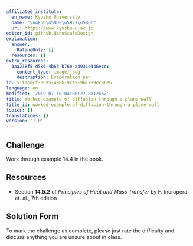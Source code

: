 ```yaml
---
affiliated_institute:
  en_name: Kyushu University
  name: "\u4E5D\u5DDE\u5927\u5B66"
  url: https://www.kyushu-u.ac.jp
editor_id: github.NanoScaleDesign
explanation:
  answer:
    RatingOnly: []
  resources: {}
extra_resources:
  3aa238f5-d586-4b63-b76e-a4931e346ecc:
    content_type: image/jpeg
    description: Evaporation pan
id: 51f1bdcf-0695-498b-9c19-9b1289ec86e6
language: en
modified: '2019-07-10T04:06:27.811256Z'
title: Worked example of diffusion through a plane wall
title_id: worked-example-of-diffusion-through-a-plane-wall
topics: []
translations: {}
version: '1.0'
---
```


## Challenge
Work through example 14.4 in the book.


## Resources

- Section **14.5.2** of *Principles of Heat and Mass Transfer* by F. Incropera et. al., 7th edition


## Solution Form
To mark the challenge as complete, please just rate the difficulty and discuss anything you are unsure about in class.
